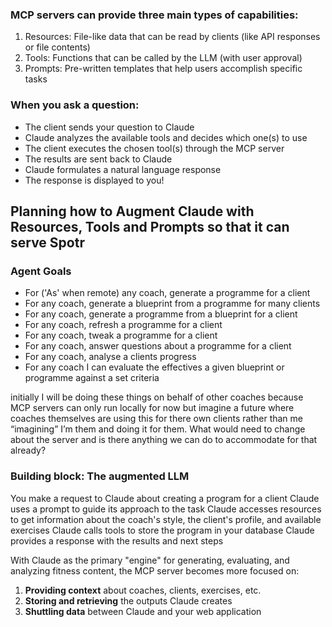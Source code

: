 ### MCP servers can provide three main types of capabilities:

1. Resources: File-like data that can be read by clients (like API responses or file contents)
2. Tools: Functions that can be called by the LLM (with user approval)
3. Prompts: Pre-written templates that help users accomplish specific tasks

### When you ask a question:

- The client sends your question to Claude
- Claude analyzes the available tools and decides which one(s) to use
- The client executes the chosen tool(s) through the MCP server
- The results are sent back to Claude
- Claude formulates a natural language response
- The response is displayed to you!

## Planning how to Augment Claude with Resources, Tools and Prompts so that it can serve Spotr

### Agent Goals

- For ('As' when remote) any coach, generate a programme for a client
- For any coach, generate a blueprint from a programme for many clients
- For any coach, generate a programme from a blueprint for a client
- For any coach, refresh a programme for a client
- For any coach, tweak a programme for a client
- For any coach, answer questions about a programme for a client
- For any coach, analyse a clients progress
- For any coach I can evaluate the effectives a given blueprint or programme against a set criteria

initially I will be doing these things on behalf of other coaches because MCP servers can only run locally for now but imagine a future where coaches themselves are using this for there own clients rather than me “imagining” I’m them and doing it for them. What would need to change about the server and is there anything we can do to accommodate for that already?

### Building block: The augmented LLM

You make a request to Claude about creating a program for a client
Claude uses a prompt to guide its approach to the task
Claude accesses resources to get information about the coach's style, the client's profile, and available exercises
Claude calls tools to store the program in your database
Claude provides a response with the results and next steps

With Claude as the primary "engine" for generating, evaluating, and analyzing fitness content, the MCP server becomes more focused on:

1. **Providing context** about coaches, clients, exercises, etc.
2. **Storing and retrieving** the outputs Claude creates
3. **Shuttling data** between Claude and your web application
